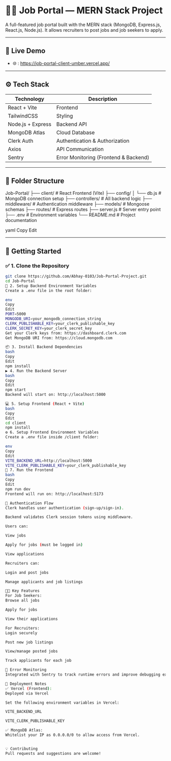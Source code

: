 # 🧑‍💼 Job Portal — MERN Stack Project

A full-featured job portal built with the MERN stack (MongoDB, Express.js, React.js, Node.js). It allows recruiters to post jobs and job seekers to apply.

---

## 🔗 Live Demo

- 🌐 : https://job-portal-client-umber.vercel.app/

---

## ⚙️ Tech Stack

| Technology      | Description                      |
|-----------------|----------------------------------|
| React + Vite    | Frontend                         |
| TailwindCSS     | Styling                          |
| Node.js + Express | Backend API                   |
| MongoDB Atlas   | Cloud Database                   |
| Clerk Auth      | Authentication & Authorization   |
| Axios           | API Communication                |
| Sentry          | Error Monitoring (Frontend & Backend) |

---

## 📁 Folder Structure

Job-Portal/
├── client/ # React Frontend (Vite)
├── config/
│ └── db.js # MongoDB connection setup
├── controllers/ # All backend logic
├── middleware/ # Authentication middleware
├── models/ # Mongoose schemas
├── routes/ # Express routes
├── server.js # Server entry point
├── .env # Environment variables
└── README.md # Project documentation

yaml
Copy
Edit

---

## 🚀 Getting Started

### ✅ 1. Clone the Repository

```bash
git clone https://github.com/Abhay-0103/Job-Portal-Project.git
cd Job-Portal
🔐 2. Setup Backend Environment Variables
Create a .env file in the root folder:

env
Copy
Edit
PORT=5000
MONGODB_URI=your_mongodb_connection_string
CLERK_PUBLISHABLE_KEY=your_clerk_publishable_key
CLERK_SECRET_KEY=your_clerk_secret_key
Get your Clerk keys from: https://dashboard.clerk.com
Get MongoDB URI from: https://cloud.mongodb.com

📦 3. Install Backend Dependencies
bash
Copy
Edit
npm install
▶️ 4. Run the Backend Server
bash
Copy
Edit
npm start
Backend will start on: http://localhost:5000

💻 5. Setup Frontend (React + Vite)
bash
Copy
Edit
cd client
npm install
⚙️ 6. Setup Frontend Environment Variables
Create a .env file inside /client folder:

env
Copy
Edit
VITE_BACKEND_URL=http://localhost:5000
VITE_CLERK_PUBLISHABLE_KEY=your_clerk_publishable_key
🚀 7. Run the Frontend
bash
Copy
Edit
npm run dev
Frontend will run on: http://localhost:5173

🔐 Authentication Flow
Clerk handles user authentication (sign-up/sign-in).

Backend validates Clerk session tokens using middleware.

Users can:

View jobs

Apply for jobs (must be logged in)

View applications

Recruiters can:

Login and post jobs

Manage applicants and job listings

🧑‍💻 Key Features
For Job Seekers:
Browse all jobs

Apply for jobs

View their applications

For Recruiters:
Login securely

Post new job listings

View/manage posted jobs

Track applicants for each job

🧪 Error Monitoring
Integrated with Sentry to track runtime errors and improve debugging experience.

🧹 Deployment Notes
✅ Vercel (Frontend):
Deployed via Vercel

Set the following environment variables in Vercel:

VITE_BACKEND_URL

VITE_CLERK_PUBLISHABLE_KEY

✅ MongoDB Atlas:
Whitelist your IP as 0.0.0.0/0 to allow access from Vercel.


💡 Contributing
Pull requests and suggestions are welcome!

